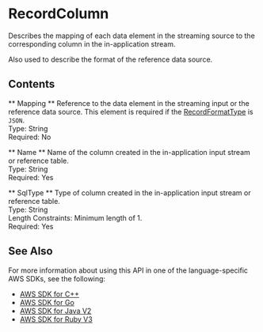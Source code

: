 # RecordColumn<a name="API_RecordColumn"></a>

Describes the mapping of each data element in the streaming source to the corresponding column in the in\-application stream\.

Also used to describe the format of the reference data source\.

## Contents<a name="API_RecordColumn_Contents"></a>

 ** Mapping **   <a name="analytics-Type-RecordColumn-Mapping"></a>
Reference to the data element in the streaming input or the reference data source\. This element is required if the [RecordFormatType](https://docs.aws.amazon.com/kinesisanalytics/latest/dev/API_RecordFormat.html#analytics-Type-RecordFormat-RecordFormatTypel) is `JSON`\.  
Type: String  
Required: No

 ** Name **   <a name="analytics-Type-RecordColumn-Name"></a>
Name of the column created in the in\-application input stream or reference table\.  
Type: String  
Required: Yes

 ** SqlType **   <a name="analytics-Type-RecordColumn-SqlType"></a>
Type of column created in the in\-application input stream or reference table\.  
Type: String  
Length Constraints: Minimum length of 1\.  
Required: Yes

## See Also<a name="API_RecordColumn_SeeAlso"></a>

For more information about using this API in one of the language\-specific AWS SDKs, see the following:
+  [AWS SDK for C\+\+](https://docs.aws.amazon.com/goto/SdkForCpp/kinesisanalytics-2015-08-14/RecordColumn) 
+  [AWS SDK for Go](https://docs.aws.amazon.com/goto/SdkForGoV1/kinesisanalytics-2015-08-14/RecordColumn) 
+  [AWS SDK for Java V2](https://docs.aws.amazon.com/goto/SdkForJavaV2/kinesisanalytics-2015-08-14/RecordColumn) 
+  [AWS SDK for Ruby V3](https://docs.aws.amazon.com/goto/SdkForRubyV3/kinesisanalytics-2015-08-14/RecordColumn) 